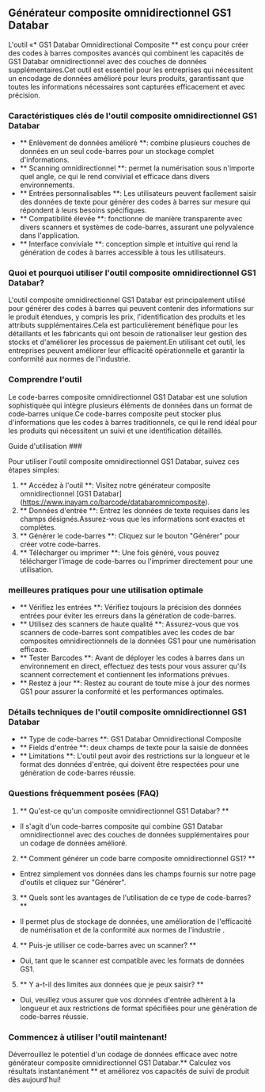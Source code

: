 ## Générateur composite omnidirectionnel GS1 Databar

L'outil «* GS1 Databar Omnidirectional Composite ** est conçu pour créer des codes à barres composites avancés qui combinent les capacités de GS1 Databar omnidirectionnel avec des couches de données supplémentaires.Cet outil est essentiel pour les entreprises qui nécessitent un encodage de données amélioré pour leurs produits, garantissant que toutes les informations nécessaires sont capturées efficacement et avec précision.

### Caractéristiques clés de l'outil composite omnidirectionnel GS1 Databar

- ** Enlèvement de données amélioré **: combine plusieurs couches de données en un seul code-barres pour un stockage complet d'informations.
- ** Scanning omnidirectionnel **: permet la numérisation sous n'importe quel angle, ce qui le rend convivial et efficace dans divers environnements.
- ** Entrées personnalisables **: Les utilisateurs peuvent facilement saisir des données de texte pour générer des codes à barres sur mesure qui répondent à leurs besoins spécifiques.
- ** Compatibilité élevée **: fonctionne de manière transparente avec divers scanners et systèmes de code-barres, assurant une polyvalence dans l'application.
- ** Interface conviviale **: conception simple et intuitive qui rend la génération de codes à barres accessible à tous les utilisateurs.

### Quoi et pourquoi utiliser l'outil composite omnidirectionnel GS1 Databar?

L'outil composite omnidirectionnel GS1 Databar est principalement utilisé pour générer des codes à barres qui peuvent contenir des informations sur le produit étendues, y compris les prix, l'identification des produits et les attributs supplémentaires.Cela est particulièrement bénéfique pour les détaillants et les fabricants qui ont besoin de rationaliser leur gestion des stocks et d'améliorer les processus de paiement.En utilisant cet outil, les entreprises peuvent améliorer leur efficacité opérationnelle et garantir la conformité aux normes de l'industrie.

### Comprendre l'outil

Le code-barres composite omnidirectionnel GS1 Databar est une solution sophistiquée qui intègre plusieurs éléments de données dans un format de code-barres unique.Ce code-barres composite peut stocker plus d'informations que les codes à barres traditionnels, ce qui le rend idéal pour les produits qui nécessitent un suivi et une identification détaillés.

Guide d'utilisation ###

Pour utiliser l'outil composite omnidirectionnel GS1 Databar, suivez ces étapes simples:

1. ** Accédez à l'outil **: Visitez notre générateur composite omnidirectionnel [GS1 Databar] (https://www.inayam.co/barcode/databaromnicomposite).
2. ** Données d'entrée **: Entrez les données de texte requises dans les champs désignés.Assurez-vous que les informations sont exactes et complètes.
3. ** Générer le code-barres **: Cliquez sur le bouton "Générer" pour créer votre code-barres.
4. ** Télécharger ou imprimer **: Une fois généré, vous pouvez télécharger l'image de code-barres ou l'imprimer directement pour une utilisation.

### meilleures pratiques pour une utilisation optimale

- ** Vérifiez les entrées **: Vérifiez toujours la précision des données entrées pour éviter les erreurs dans la génération de code-barres.
- ** Utilisez des scanners de haute qualité **: Assurez-vous que vos scanners de code-barres sont compatibles avec les codes de bar composites omnidirectionnels de la données GS1 pour une numérisation efficace.
- ** Tester Barcodes **: Avant de déployer les codes à barres dans un environnement en direct, effectuez des tests pour vous assurer qu'ils scannent correctement et contiennent les informations prévues.
- ** Restez à jour **: Restez au courant de toute mise à jour des normes GS1 pour assurer la conformité et les performances optimales.

### Détails techniques de l'outil composite omnidirectionnel GS1 Databar

- ** Type de code-barres **: GS1 Databar Omnidirectional Composite
- ** Fields d'entrée **: deux champs de texte pour la saisie de données
- ** Limitations **: L'outil peut avoir des restrictions sur la longueur et le format des données d'entrée, qui doivent être respectées pour une génération de code-barres réussie.

### Questions fréquemment posées (FAQ)

1. ** Qu'est-ce qu'un composite omnidirectionnel GS1 Databar? **
- Il s'agit d'un code-barres composite qui combine GS1 Databar omnidirectionnel avec des couches de données supplémentaires pour un codage de données amélioré.

2. ** Comment générer un code barre composite omnidirectionnel GS1? **
- Entrez simplement vos données dans les champs fournis sur notre page d'outils et cliquez sur "Générer".

3. ** Quels sont les avantages de l'utilisation de ce type de code-barres? **
- Il permet plus de stockage de données, une amélioration de l'efficacité de numérisation et de la conformité aux normes de l'industrie .

4. ** Puis-je utiliser ce code-barres avec un scanner? **
- Oui, tant que le scanner est compatible avec les formats de données GS1.

5. ** Y a-t-il des limites aux données que je peux saisir? **
- Oui, veuillez vous assurer que vos données d'entrée adhèrent à la longueur et aux restrictions de format spécifiées pour une génération de code-barres réussie.

### Commencez à utiliser l'outil maintenant!

Déverrouillez le potentiel d'un codage de données efficace avec notre générateur composite omnidirectionnel GS1 Databar.** Calculez vos résultats instantanément ** et améliorez vos capacités de suivi de produit dès aujourd'hui!